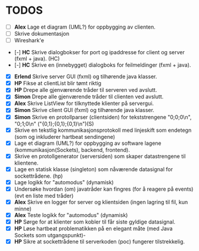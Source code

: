 # TODOS
- [ ] **Alex** Lage et diagram (UML?) for oppbygging av clienten.
- [ ] Skrive dokumentasjon
- [ ] Wireshark'e
- [-] **HC** Skrive dialogbokser for port og ipaddresse for client og server (fxml + java). (HC)
- [-] **HC** Skrive en (innebygget) dialogboks for feilmeldinger (fxml + java).
- [x] **Erlend** Skrive server GUI (fxml) og tilhørende java klasser.
- [x] **HP** Fikse at clientList blir tømt riktig
- [x] **HP** Drepe alle gjenværende tråder til serveren ved avslutt.
- [x] **Simon** Drepe alle gjenværende tråder til clienten ved avslutt.
- [x] **Alex** Skrive ListView for tilknyttede klienter på servergui.
- [x] **Simon** Skrive client GUI (fxml) og tilhørende java klasser.
- [x] **Simon** Skrive en protollparser (clientsiden) for tekststrengene "0;0;0\n", "0;1;0\n" ("{0,1};{0,1};{0,1}\n")(S)
- [x] Skrive en tekstlig kommunikasjonsprotokoll med linjeskift som endetegn (som og inkluderer hartbeat sendingene)
- [x] Lage et diagram (UML?) for oppbygging av software lagene (kommunikasjon(Sockets), backend, frontend).
- [x] Skrive en protollgenerator (serversiden) som skaper datastrengene til klientene.
- [x] Lage en statisk klasse (singleton) som nåværende datasignal for sockettrådene. (hp)
- [x] Lage logikk for "automodus" (dynamisk)
- [x] Undersøke hvordan (om) javatråder kan fingres (for å reagere på events) (evt en liste med tråder)
- [x] **Alex** Skrive en logger for server og klientsiden (ingen lagring til fil, kun minne)
- [x] **Alex** Teste logikk for "automodus" (dynamisk)
- [x] **HP** Sørge for at klienter som kobler til får siste gyldige datasignal.
- [x] **HP** Løse hartbeat problematikken på en elegant måte (med Java Sockets som utgangspunkt)- 
- [x] **HP** Sikre at sockettrådene til serverkoden (poc) fungerer tilstrekkelig.
